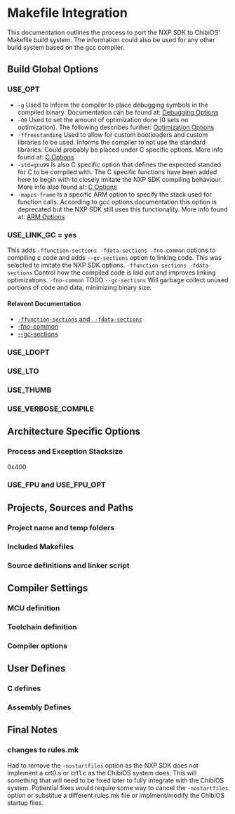 # Makefile Integration
This documentation outlines the process to port the NXP SDK to ChibiOS' Makefile build system.
The information could also be used for any other build system based on the gcc compiler.

## Build Global Options
### USE_OPT
* `-g` Used to inform the compiler to place debugging symbols in the compiled binary. 
Documentation can be found at: [Debugging Options](https://gcc.gnu.org/onlinedocs/gcc/Debugging-Options.html#Debugging-Options)
* `-O0` Used to set the amount of optimization done (0 sets no optimization). The following
describes further: [Optimization Options](https://gcc.gnu.org/onlinedocs/gcc/Optimize-Options.html#Optimize-Options)
* `-ffreestanding` Used to allow for custom bootloaders and custom libraries to be used. Informs the
compiler to not use the standard libraries. Could probably be placed under C specific options. 
More info found at: [C Options](https://gcc.gnu.org/onlinedocs/gcc/C-Dialect-Options.html#C-Dialect-Options)
* `-std=gnu99` Is also C specific option that defines the expected standed for C to be compiled with.
The C specific functions have been added here to begin with to closely imitate the NXP SDK compiling
behaviour. More info also found at: [C Options](https://gcc.gnu.org/onlinedocs/gcc/C-Dialect-Options.html#C-Dialect-Options)
* `-mapcs-frame` Is a specific ARM option to specify the stack used for function calls. According to
gcc options documentation this option is deprecated but the NXP SDK still uses this functionality.
More info found at: [ARM Options](https://gcc.gnu.org/onlinedocs/gcc/ARM-Options.html)

### USE_LINK_GC = yes
This adds `-ffunction-sections -fdata-sections -fno-common` options to compiling c code and adds
`--gc-sections` option to linking code. This was selected to imitate the NXP SDK options.
`-ffunction-sections -fdata-sections` Control how the compiled code is laid out and improves linking
optimizations.
`-fno-common` TODO
`--gc-sections` Will garbage collect unused portions of code and data, minimizing binary size.
#### Relavent Documentation
* [`-ffunction-sections` and ` -fdata-sections`](https://gcc.gnu.org/onlinedocs/gcc/Optimize-Options.html#Optimize-Options)
* [-fno-common](https://gcc.gnu.org/onlinedocs/gcc/Code-Gen-Options.html)
* [--gc-sections](https://linux.die.net/man/1/arm-linux-gnu-ld)

### USE_LDOPT

### USE_LTO

### USE_THUMB

### USE_VERBOSE_COMPILE

## Architecture Specific Options
### Process and Exception Stacksize
0x400

### USE_FPU and USE_FPU_OPT

## Projects, Sources and Paths
### Project name and temp folders

### Included Makefiles

### Source definitions and linker script

## Compiler Settings
### MCU definition

### Toolchain definition

### Compiler options

## User Defines
### C defines

### Assembly Defines

## Final Notes
### changes to rules.mk
Had to remove the `-nostartfiles` option as the NXP SDK does not implement a crt0.s or crt1.c as the
ChibiOS system does. This will something that will need to be fixed later to fully integrate with 
the ChibiOS system. Potiential fixes would require some way to cancel the `-nostartfiles` option
or substitue a different rules.mk file or implment/modify the ChibiOS startup files.
